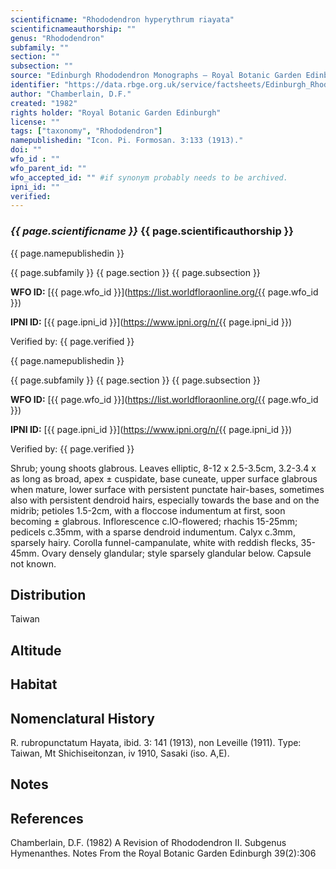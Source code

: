 ```yaml
---
scientificname: "Rhododendron hyperythrum riayata"
scientificnameauthorship: ""
genus: "Rhododendron"
subfamily: ""
section: ""
subsection: ""
source: "Edinburgh Rhododendron Monographs – Royal Botanic Garden Edinburgh"
identifier: "https://data.rbge.org.uk/service/factsheets/Edinburgh_Rhododendron_Monographs.xhtml"
author: "Chamberlain, D.F."
created: "1982"
rights holder: "Royal Botanic Garden Edinburgh"
license: ""
tags: ["taxonomy", "Rhododendron"]
namepublishedin: "Icon. Pi. Formosan. 3:133 (1913)."
doi: ""
wfo_id : ""
wfo_parent_id: ""
wfo_accepted_id: "" #if synonym probably needs to be archived.                      
ipni_id: ""
verified:
---
```

### _{{ page.scientificname }}_ {{ page.scientificauthorship }}
 {{ page.namepublishedin }}

{{ page.subfamily }} {{ page.section }} {{ page.subsection }}

**WFO ID:** [{{ page.wfo_id }}](https://list.worldfloraonline.org/{{ page.wfo_id }})

**IPNI ID:** [{{ page.ipni_id }}](https://www.ipni.org/n/{{ page.ipni_id }})

Verified by: {{ page.verified }}

 {{ page.namepublishedin }}

{{ page.subfamily }} {{ page.section }} {{ page.subsection }}

**WFO ID:** [{{ page.wfo_id }}](https://list.worldfloraonline.org/{{ page.wfo_id }})

**IPNI ID:** [{{ page.ipni_id }}](https://www.ipni.org/n/{{ page.ipni_id }})

Verified by: {{ page.verified }}



Shrub; young shoots glabrous. Leaves elliptic, 8-12 x 2.5-3.5cm, 3.2-3.4 x as long as broad, apex ± cuspidate, base cuneate, upper surface glabrous when mature, lower surface with persistent punctate hair-bases, sometimes also with persistent dendroid hairs, especially towards the base and on the midrib; petioles 1.5-2cm, with a floccose indumentum at first, soon becoming ± glabrous. Inflorescence c.lO-flowered; rhachis 15-25mm; pedicels c.35mm, with a sparse dendroid indumentum. Calyx c.3mm, sparsely hairy. Corolla funnel-campanulate, white with reddish flecks, 35-45mm. Ovary densely glandular; style sparsely glandular below. Capsule not known.

## Distribution
Taiwan

## Altitude


## Habitat


## Nomenclatural History
R. rubropunctatum Hayata, ibid. 3: 141 (1913), non Leveille (1911). Type: Taiwan, Mt Shichiseitonzan, iv 1910, Sasaki (iso. A,E).
                       
## Notes


## References

Chamberlain, D.F. (1982) A Revision of Rhododendron II. Subgenus Hymenanthes. Notes From the Royal Botanic Garden Edinburgh 39(2):306
